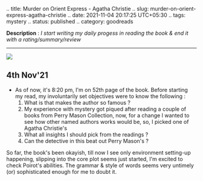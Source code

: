 .. title: Murder on Orient Express - Agatha Christie
.. slug: murder-on-orient-express-agatha-christie
.. date: 2021-11-04 20:17:25 UTC+05:30
.. tags: mystery
.. status: published
.. category: goodreads

**Description** : *I start writing my daily  progess  in reading the book & end it with a rating/summary/review*

***

![](https://i.pinimg.com/564x/b3/10/b2/b310b2b773145542aebd7ee7afeb572e.jpg)

## 4th Nov'21
- As of now, it's 8:20 pm, I'm on 52th page of the book. Before starting my read, my involuntarily set objectives were to know the following : 
	1) What is that makes the author so famous ?
	2) My experience with mystery got piqued after reading a couple of books from Perry Mason Collection, now, for a change I wanted to see how other named authors works would be, so, I picked one of Agatha Christie's
	3) What all insights I should pick from the readings ? 
	4) Can the detective in this beat out Perry Mason's ? 

So far, the book's been okayish, till now I see only environment setting-up happening, slipping into the core plot seems just started, I'm excited to check Poirot's abilities. The grammar & style of words seems very untimely (or) sophisticated enough for me to doubt it. 
